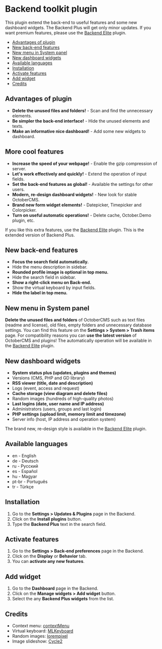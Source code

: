 # Backend toolkit plugin
This plugin extend the back-end to useful features and some new dashboard widgets. The Backend Plus will get only minor updates. If you want premium features, please use the [Backend Elite](http://octobercms.com/plugin/indikator-backendelite) plugin.

- [Advantages of plugin](#advantages)
- [New back-end features](#new_features)
- [New menu in System panel](#new_menu)
- [New dashboard widgets](#dashboard_widgets)
- [Available languages](#available_languages)
- [Installation](#installation)
- [Activate features](#activate_features)
- [Add widget](#add_widget)
- [Credits](#credits)

<a name="advantages"></a>
## Advantages of plugin
* __Delete the unused files and folders!__ - Scan and find the unnecessary elements.
* __Be simpler the back-end interface!__ - Hide the unused elements and texts.
* __Make an informative nice dashboard!__ - Add some new widgets to dashboard.

## More cool features
* __Increase the speed of your webpage!__ - Enable the gzip compression of server.
* __Let's work effectively and quickly!__ - Extend the operation of input fields.
* __Set the back-end features as global!__ - Available the settings for other users.
* __Modern, re-design dashboard widgets!__ - New look for stable OctoberCMS.
* __Brand new form widget elements!__ - Datepicker, Timepicker and Colorpicker.
* __Turn on useful automatic operations!__ - Delete cache, October.Demo plugin, etc.

If you like this extra features, use the [Backend Elite](http://octobercms.com/plugin/indikator-backendelite) plugin. This is the extended version of Backend Plus.

<a name="new_features"></a>
## New back-end features
* __Focus the search field automatically.__
* Hide the menu description in sidebar.
* __Rounded profile image is optional in top menu.__
* Hide the search field in sidebar.
* __Show a right-click menu on Back-end.__
* Show the virtual keyboard by input fields.
* __Hide the label in top menu.__

<a name="new_menu"></a>
## New menu in System panel
__Delete the unused files and folders__ of OctoberCMS such as text files (readme and license), old files, empty folders and unnecessary database settings. You can find this feature on the __Settings > System > Trash items__ page. For compatibility reasons you can __use the latest version__ of OctoberCMS and plugins! The automatically operation will be available in the [Backend Elite](http://octobercms.com/plugin/indikator-backendelite) plugin.

<a name="dashboard_widgets"></a>
## New dashboard widgets
* __System status plus (updates, plugins and themes)__
* Versions (CMS, PHP and GD library)
* __RSS viewer (title, date and description)__
* Logs (event, access and request)
* __Cache storage (view diagram and delete files)__
* Random images (hundreds of high-quality photos)
* __Last logins (date, user name and IP address)__
* Administrators (users, groups and last login)
* __PHP settings (upload limit, memory limit and timezone)__
* Server info (host, IP address and operation system)

The brand new, re-design style is available in the [Backend Elite](http://octobercms.com/plugin/indikator-backendelite) plugin.

<a name="available_languages"></a>
## Available languages
* en - English
* de - Deutsch
* ru - Русский
* es - Español
* hu - Magyar
* pt-br - Português
* tr - Türkçe

<a name="installation"></a>
## Installation
1. Go to the __Settings > Updates & Plugins__ page in the Backend.
1. Click on the __Install plugins__ button.
1. Type the __Backend Plus__ text in the search field.

<a name="activate_features"></a>
## Activate features
1. Go to the __Settings > Back-end preferences__ page in the Backend.
1. Click on the __Display__ or __Behavior__ tab.
1. You can __activate any new features__.

<a name="add_widget"></a>
## Add widget
1. Go to the __Dashboard__ page in the Backend.
1. Click on the __Manage widgets > Add widget__ button.
1. Select the any __Backend Plus widgets__ from the list.

<a name="credits"></a>
## Credits
* Context menu: [contextMenu](https://github.com/swisnl/jQuery-contextMenu)
* Virtual keyboard: [MLKeyboard](https://github.com/mBut/jquery.mlkeyboard)
* Random images: [lorempixel](http://lorempixel.com)
* Image slideshow: [Cycle2](https://github.com/malsup/cycle2)
